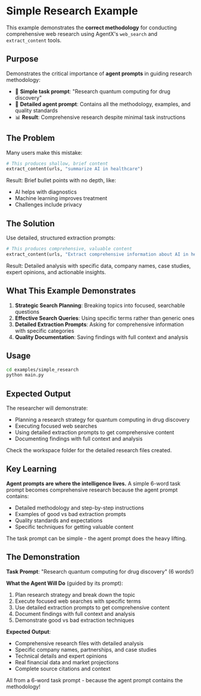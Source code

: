 # Simple Research Example

This example demonstrates the **correct methodology** for conducting comprehensive web research using AgentX's `web_search` and `extract_content` tools.

## Purpose

Demonstrates the critical importance of **agent prompts** in guiding research methodology:

- 🎯 **Simple task prompt**: "Research quantum computing for drug discovery"
- 🧠 **Detailed agent prompt**: Contains all the methodology, examples, and quality standards
- 📊 **Result**: Comprehensive research despite minimal task instructions

## The Problem

Many users make this mistake:

```python
# This produces shallow, brief content
extract_content(urls, "summarize AI in healthcare")
```

Result: Brief bullet points with no depth, like:

- AI helps with diagnostics
- Machine learning improves treatment
- Challenges include privacy

## The Solution

Use detailed, structured extraction prompts:

```python
# This produces comprehensive, valuable content
extract_content(urls, "Extract comprehensive information about AI in healthcare including: 1) Specific diagnostic tools and their accuracy rates, 2) Real-world implementation examples with hospital names and outcomes, 3) Technical details about algorithms used, 4) Cost-benefit analysis and ROI data, 5) Regulatory approval status and FDA guidelines...")
```

Result: Detailed analysis with specific data, company names, case studies, expert opinions, and actionable insights.

## What This Example Demonstrates

1. **Strategic Search Planning**: Breaking topics into focused, searchable questions
2. **Effective Search Queries**: Using specific terms rather than generic ones
3. **Detailed Extraction Prompts**: Asking for comprehensive information with specific categories
4. **Quality Documentation**: Saving findings with full context and analysis

## Usage

```bash
cd examples/simple_research
python main.py
```

## Expected Output

The researcher will demonstrate:

- Planning a research strategy for quantum computing in drug discovery
- Executing focused web searches
- Using detailed extraction prompts to get comprehensive content
- Documenting findings with full context and analysis

Check the workspace folder for the detailed research files created.

## Key Learning

**Agent prompts are where the intelligence lives.** A simple 6-word task prompt becomes comprehensive research because the agent prompt contains:

- Detailed methodology and step-by-step instructions
- Examples of good vs bad extraction prompts
- Quality standards and expectations
- Specific techniques for getting valuable content

The task prompt can be simple - the agent prompt does the heavy lifting.

## The Demonstration

**Task Prompt**: "Research quantum computing for drug discovery" (6 words!)

**What the Agent Will Do** (guided by its prompt):

1. Plan research strategy and break down the topic
2. Execute focused web searches with specific terms
3. Use detailed extraction prompts to get comprehensive content
4. Document findings with full context and analysis
5. Demonstrate good vs bad extraction techniques

**Expected Output**:

- Comprehensive research files with detailed analysis
- Specific company names, partnerships, and case studies
- Technical details and expert opinions
- Real financial data and market projections
- Complete source citations and context

All from a 6-word task prompt - because the agent prompt contains the methodology!
